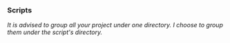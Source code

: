 ### Scripts

_It is advised to group all your project under one directory. I choose to group them under the script's directory._
